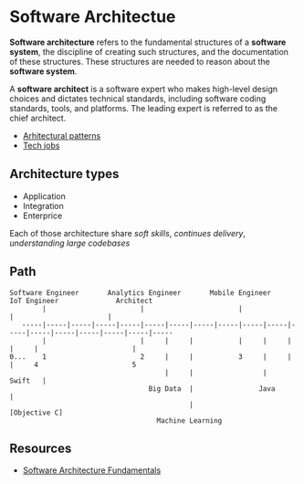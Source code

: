 # Software Architectue

**Software architecture** refers to the fundamental structures of a **software system**, the discipline of creating such structures, and the documentation of these structures. These structures are needed to reason about the **software system**.

A **software architect** is a software expert who makes high-level design choices and dictates technical standards, including software coding standards, tools, and platforms. The leading expert is referred to as the chief architect.

- [Arhitectural patterns](/docs/misc/architectural-pattern.md)
- [Tech jobs](/docs/misc/tech-jobs.md)

## Architecture types

- Application 
- Integration
- Enterprice

Each of those architecture share *soft skills*, *continues delivery*, *understanding large codebases*

## Path

    Software Engineer       Analytics Engineer       Mobile Engineer          IoT Engineer              Architect
            |                       |                       |                       |                       |
       -----|-----|-----|-----|-----|-----|-----|-----|-----|-----|-----|-----|-----|-----|-----|-----|-----|-----
            |                       |     |     |           |     |     |     |     |                       |  
    0...    1                       2     |     |           3     |     |     |     4                       5
                                          |     |                 |   Swift   |
                                      Big Data  |                Java         |
                                                |                        [Objective C]
                                        Machine Learning
                                        
## Resources

 - [Software Architecture Fundamentals](https://www.safaribooksonline.com/library/view/learning-path-software/9781491957974/)

